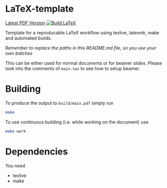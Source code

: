 LaTeX-template
===
[Latest PDF Version](https://github.com/The-Ludwig/latex-template/releases/latest/download/latex-template.pdf)
[![Build LaTeX](https://github.com/The-Ludwig/latex-template/actions/workflows/build.yml/badge.svg)](https://github.com/The-Ludwig/latex-template/actions/workflows/build.yml)

Template for a reproducable LaTeX workflow using texlive, latexmk, make and automated builds.

*Remember to replace the paths in this README.md file, so you use your own batches*

This can be either used for normal documents or for beamer slides.
Please look into the comments of `main.tex` to see how to setup beamer. 

# Building
To produce the output to `build/main.pdf` simply run
```sh
make
```

To use continuous building (i.e. while working on the document) use 
```sh
make work
```

# Dependencies 
You need 
- texlive 
- make
